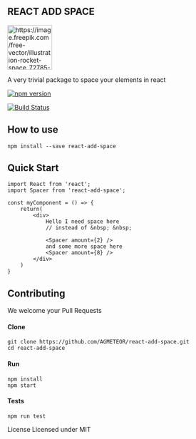 ## REACT ADD SPACE
<img src="https://image.freepik.com/free-vector/illustration-rocket-space_72785-46.jpg" alt="https://image.freepik.com/free-vector/illustration-rocket-space_72785-46.jpg" width="100px" height="100px">

A very trivial package to space your elements in react

[![npm version](https://badge.fury.io/js/react-add-space.svg)](https://badge.fury.io/js/react-add-space)

[![Build Status](https://travis-ci.org/AGMETEOR/react-add-space.svg?branch=master)](https://travis-ci.org/AGMETEOR/react-add-space)

## How to use
```
npm install --save react-add-space
```

## Quick Start
```
import React from 'react';
import Spacer from 'react-add-space';

const myComponent = () => {
    return(
        <div>
            Hello I need space here
            // instead of &nbsp; &nbsp;

            <Spacer amount={2} />
            and some more space here
            <Spacer amount={8} />
        </div>
    )
}
```

## Contributing
We welcome your Pull Requests

#### Clone
```
git clone https://github.com/AGMETEOR/react-add-space.git
cd react-add-space
```
#### Run
```
npm install
npm start
```

#### Tests
```
npm run test
```

License
Licensed under MIT